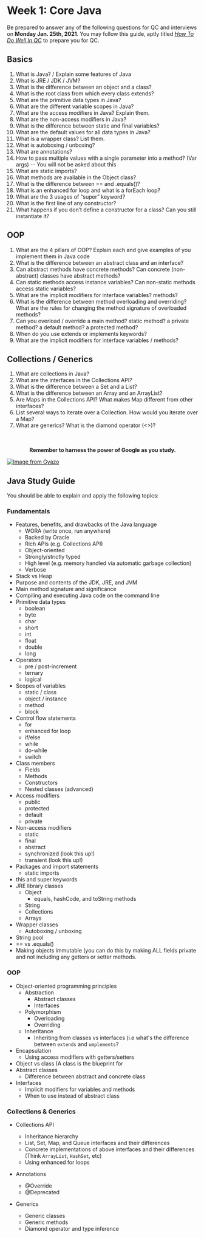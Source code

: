 # Week 1: Core Java
Be prepared to answer any of the following questions for QC and interviews on **Monday Jan. 25th, 2021**.  You may follow this guide, aptly titled [*How To Do Well In QC*](https://github.com/210119-ROC/demos/blob/main/week1/how-to-do-well-in-qc.md) to prepare you for QC.

## Basics
1. What is Java? / Explain some features of Java
2. What is JRE / JDK / JVM?
3. What is the difference between an object and a class?
4. What is the root class from which every class extends?
5. What are the primitive data types in Java?
6. What are the different variable scopes in Java?
7. What are the access modifiers in Java? Explain them.
8. What are the non-access modifiers in Java?
9. What is the difference between static and final variables?
10. What are the default values for all data types in Java?
11. What is a wrapper class? List them.
12. What is autoboxing / unboxing?
13. What are annotations?
14. How to pass multiple values with a single parameter into a method? (Var args) -- You will not be asked about this
15. What are static imports?
16. What methods are available in the Object class?
17. What is the difference between == and .equals()?
18. What is an enhanced for loop and what is a forEach loop?
19. What are the 3 usages of “super” keyword?
20. What is the first line of any constructor?
21. What happens if you don’t define a constructor for a class? Can you still instantiate it?

## OOP
1. What are the 4 pillars of OOP? Explain each and give examples of you implement them in Java code
2. What is the difference between an abstract class and an interface?
3. Can abstract methods have concrete methods? Can concrete (non-abstract) classes have abstract methods?
4. Can static methods access instance variables? Can non-static methods access static variables?
5. What are the implicit modifiers for interface variables? methods?
6. What is the difference between method overloading and overriding? What are the rules for changing the method signature of overloaded methods?
7. Can you overload / override a main method? static method? a private method? a default method? a protected method?
8. When do you use extends or implements keywords?
9. What are the implicit modifiers for interface variables / methods?

## Collections / Generics
1. What are collections in Java?
2. What are the interfaces in the Collections API?
3. What is the difference between a Set and a List?
4. What is the difference between an Array and an ArrayList?
8. Are Maps in the Collections API? What makes Map different from other interfaces?
9. List several ways to iterate over a Collection. How would you iterate over a Map?
12. What are generics? What is the diamond operator (<>)? 
<br>
<br>

<div align="center"><strong>Remember to harness the power of Google as you study.</strong></div>

[![Image from Gyazo](https://i.gyazo.com/bcde9cbc8b8b67bf3a4cefde4d069ba9.gif)](https://gyazo.com/bcde9cbc8b8b67bf3a4cefde4d069ba9)



## Java Study Guide

You should be able to explain and apply the following topics:

### Fundamentals
- Features, benefits, and drawbacks of the Java language
  - WORA (write once, run anywhere)
  - Backed by Oracle
  - Rich APIs (e.g. Collections API)
  - Object-oriented
  - Strongly/strictly typed
  - High level (e.g. memory handled via automatic garbage collection)
  - Verbose
- Stack vs Heap
- Purpose and contents of the JDK, JRE, and JVM
- Main method signature and significance
- Compiling and executing Java code on the command line
- Primitive data types
  - boolean
  - byte
  - char
  - short
  - int
  - float
  - double
  - long
- Operators
  - pre / post-increment
  - ternary
  - logical
- Scopes of variables
  - static / class
  - object / instance
  - method
  - block
- Control flow statements
  - for
  - enhanced for loop
  - if/else 
  - while
  - do-while
  - switch
- Class members
  - Fields
  - Methods
  - Constructors
  - Nested classes (advanced)
- Access modifiers
  - public
  - protected
  - default
  - private
- Non-access modifiers
  - static
  - final
  - abstract
  - synchronized (look this up!)
  - transient (look this up!)
- Packages and import statements
  - static imports
- this and super keywords
- JRE library classes
  - Object
    - equals, hashCode, and toString methods
  - String
  - Collections
  - Arrays
- Wrapper classes
  - Autoboxing / unboxing
- String pool
- == vs .equals()
- Making objects immutable (you can do this by making ALL fields private and not including any getters or setter methods.

### OOP
- Object-oriented programming principles
  - Abstraction
    - Abstract classes
    - Interfaces
  - Polymorphism
    - Overloading
    - Overriding
  - Inheritance
    - Inheriting from classes vs interfaces (i.e what's the difference between `extends`
 and `umplements`?  
 - Encapsulation
    - Using access modifiers with getters/setters
- Object vs class (A class is the blueprint for 
- Abstract classes
  - Difference between abstract and concrete class
- Interfaces
  - Implicit modifiers for variables and methods
  - When to use instead of abstract class

### Collections & Generics
- Collections API
  - Inheritance hierarchy
  - List, Set, Map, and Queue interfaces and their differences
  - Concrete implementations of above interfaces and their differences (Think `ArrayList`, `HashSet`, etc)
  - Using enhanced for loops

- Annotations
  - @Override
  - @Deprecated
- Generics
  - Generic classes
  - Generic methods
  - Diamond operator and type inference

